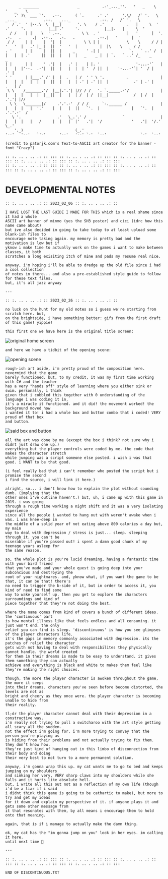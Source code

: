 ```                                              _..._       .-'''-.                                                         .-'''-.                      
      _ _______                 _          .-'_..._''.   '   _    \                                                      '   _    \                    
    .' )\  ___ `'.   .--.      ( `.      .' .'      '.\/   /` '.   \    _..._            .--.   _..._             .--. /   /` '.   \                   
   / .'  ' |--.\  \  |__|       '. \    / .'          .   |     \  '  .'     '.          |__| .'     '.           |__|.   |     \  '                   
  / /    | |    \  ' .--.         \ \  . '            |   '      |  '.   .-.   .     .|  .--..   .-.   .          .--.|   '      |  '                  
 / /     | |     |  '|  |          \ \ | |            \    \     / / |  '   '  |   .' |_ |  ||  '   '  |          |  |\    \     / /                   
. '      | |     |  ||  |     _     ' .| |             `.   ` ..' /  |  |   |  | .'     ||  ||  |   |  |   _    _ |  | `.   ` ..' /_    _         _    
| |      | |     ' .'|  |   .' |    | |. '                '-...-'`   |  |   |  |'--.  .-'|  ||  |   |  |  | '  / ||  |    '-...-'`| '  / |      .' |   
' '      | |___.' /' |  |  .   | /  ' ' \ '.          .              |  |   |  |   |  |  |  ||  |   |  | .' | .' ||  |           .' | .' |     .   | / 
 \ \    /_______.'/  |__|.'.'| |// / /   '. `._____.-'/              |  |   |  |   |  |  |__||  |   |  | /  | /  ||__|           /  | /  |   .'.'| |// 
  \ \   \_______|/     .'.'.-'  / / /      `-.______ /               |  |   |  |   |  '.'    |  |   |  ||   `'.  |              |   `'.  | .'.'.-'  /  
   \ '.                .'   \_.'.' /                `                |  |   |  |   |   /     |  |   |  |'   .'|  '/             '   .'|  '/.'   \_.'   
    '._)                       (_.'                                  '--'   '--'   `'-'      '--'   '--' `-'  `--'               `-'  `--'             

(credit to patorjk.com's Text-to-ASCII art creator for the banner - font "Crazy")

:: :. .. . .. .: :: ::: :: :. .. . .. .: :: ::: :: :. .. . .. .: :: ::: :: :. .. . .. .: :: ::: :: :. .. . .. .: :: :::
:: :. .. . .. .: :: ::: :: :. .. . .. .: :: ::: :: :. .. . .. .: :: ::: :: :. .. . .. .: :: ::: :: :. .. . .. .: :: :::
```

# DEVELOPMENTAL NOTES

```
:: :. .. . .. .: :: 2023_02_06 :: :. .. . .. .: ::

I HAVE LOST THE LAST GUIDE I MADE FOR THIS which is a real shame since it had a whole
ASCII art banner of minmo (yes the SH3 poster) and cici (idrc how this name came about)
but ive also decided im going to take today to at least upload some blank-ish files to
encourage note taking again. my memory is pretty bad and the motivation is low but if
yknow i make time to actually work on the games i want to make between classes, it both
scratches a long exisiting itch of mine and pads my resume real nice.

anyway, i'm hoping i'll be able to dredge up the old file since i had a cool collection
of notes in there... and also a pre-established style guide to follow for these text files. 
but, it's all jazz anyway

---
```

```
:: :. .. . .. .: :: 2023_02_26 :: :. .. . .. .: ::

no luck on the hunt for my old notes so i guess we're starting from scratch here. but,
on the brightside, i have something better: gifs from the first draft of this game! yippie!

this first one we have here is the original title screen:
```
![original home screen](https://i.imgur.com/FiWl8ZS.gif)

```and here we have a tidbit of the opening scene: ```

![opening scene](https://i.imgur.com/IGL15iK.gif)
```
rough-ish art aside, i'm pretty proud of the composition here. nevermind that the game
barely functioned. but, to my credit, it was my first time working with C# and the teacher
has a very "hands off" style of learning where you either sink or swim. personally, i think
given that i cobbled this together with 0 understanding of the language i was coding it in,
it's a miracle it functioned. and it did! the movement worked! the background moved how
i wanted it to! i had a whole box and button combo that i coded! VERY proud of that box
and button.
```
![said box and button](https://i.imgur.com/0E1AMy5.gif)

```
all the art was done by me (except the box i think? not sure why i didnt just draw one up.)
everything but the player controls were coded by me. the code that makes the character stretch 
while jumping was a script someone else posted. i wish i was that good. i WANT to be that good.

(i feel really bad that i can't remember who posted the script but i promise the second
i find the source, i will link it here.)

alright, so... i don't know how to explain the plot without sounding dumb. (implying that the
other ones i've outline haven't.) but, uh, i came up with this game in 2019. i was going
through a rough time working a night shift and it was a very isolating experience
since all the people i wanted to hang out with weren't awake when i was. i was knee-deep in
the middle of a solid year of not eating above 800 calories a day but, my main
way to deal with depression / stress is just... sleep. sleeping through it. you can't be
miserable if you're passed out! i spent a damn good chunk of my teenage years asleep for
the same reason.

so, the whole plot is you're lucid dreaming, having a fantastic time with your bird friend
that you've made and your whole quest is going deep into your subconcious and destroying the
root of your nightmares. and, yknow what, if you want the game to be that, it can be that! there's
no need to trigger the b-side of it, but in order to access it, you kind of need to find some
way to wake yourself up. then you get to explore the characters surroundings and kind of 
piece together that they're not doing the best. 

where the name comes from kind of covers a bunch of different ideas. the 'continuous' part
is how mental illness like that feels endless and all consuming. it just won't end. the only
relief you can find is sleep. 'discontinuous' is how you see glimpses of the player characters life. 
it's the gaps in memory commonly associated with depression. its the patches of relief the character
gets with not having to deal with responsibilites they physically cannot handle. the world created 
for them in their dreams is made to be easy to understand. it gives them something they can actually 
achieve and everything is black and white to makes them feel like they're making the right choices.

though, the more the player character is awoken throughout the game, the more it seeps
into their dreams. characters you've seen before become distorted, the levels are not as
bright and cheery as they once were. the player character is becoming unable to hide from 
their reality.

tl;dr the player character cannot deal with their depression in a constructive way. 
i'm really not trying to pull a switcharoo with the art style getting all scary all the sudden. 
not the effect i'm going for. i'm more trying to convey that the person you're playing as 
is hiding from their problems and not actually trying to fix them. they don't know how. 
they're just kind of hanging out in this limbo of disconnection from their body and doing
their very best to not turn to a more permanent solution.

anyway, i'm gonna wrap this up. my cat wants me to go to bed and keeps jumping on my shoulders
and sinking her very, VERY sharp claws into my shoulders while she falls and it hurts like absolute hell.
but, i write all this out not as a reflection of my own life (though i'd be a liar if i said 
i didnt think this game is going to be cathartic to make), but more to try and get my ideas
for it down and explain my perspective of it. if anyone plays it and gets some other message from
it that resonates with them, by all means i encourage them to hold onto that meaning. 

again, that is if i manage to actually make the damn thing. 

ok, my cat has the "im gonna jump on you" look in her eyes. im calling it here.
until next time 👋

---
```
```
:: :. .. . .. .: :: ::: :: :. .. . .. .: :: ::: :: :. .. . .. .: :: ::: :: :. .. . .. .: :: ::: :: :. .. . .. .: :: :::

END OF DISCONTINUOUS.TXT
```
